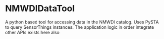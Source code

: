 # NMWDIDataTool
A python based tool for accessing data in the NMWDI catalog. Uses PySTA to query SensorThings instances. 
The application logic in order integrate other APIs exists here also
